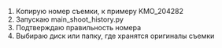 

1. Копирую номер съемки, к примеру KMO_204282
2. Запускаю main_shoot_history.py
3. Подтверждаю правильность номера
4. Выбираю диск или папку, где хранятся оригиналы съемки